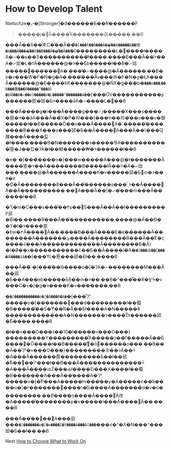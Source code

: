 # How to Develop Talent

Nietschze�͔ނ�[Stronger]�ƌ������Ƃ��Ɍ֒������F

>�����j�󂵂Ȃ����̂́A�������苭�����܂��B

���Ȃ��̍ő��̐ӔC�͂��Ȃ��̃`�[���ł��B���Ȃ��͂��ꂼ���̂��Ƃ��悭�m���Ă����͂��ł��B���Ȃ��͂��Ȃ��̃`�[���������L�΂��ׂ��ł����A�ނ��ɕ��S���������ׂ��ł͂����܂����B���Ȃ��͒ʏ��A�ނ炪�L�тĂ������@�ɂ��Ęb���ׂ��ł��B�ނ炪�����𔃎������΁A�ނ��͂��܂����@�Â������܂��B�e�v���W�F�N�g�A�܂��͑��̂��ׂẴv���W�F�N�g�ŁA���Ă������@�Ƃ����ɓK�������@�ŃX�g���b�`���s���܂��B���葽���̎d�����^���邱�Ƃł͂Ȃ��A�ނ��ɐV�����X�L�����^�������A�`�[���ŐV�����������ʂ������肷�邱�Ƃɂ����āA�ނ����L�΂��B

���Ȃ����g�i���Ȃ����g���܂ށj�����X���s�����悤�ɂ��āA���Ȃ��̃X�P�W���[���ŉ��炩�̎��s���v�悷���ׂ��ł��B�����Ď��s���Ȃ����΁A�`�����͂����܂����B���X���s���邱�Ƃ��Ȃ����΁A���Ȃ��͏\���Ɋ撣���Ă����킯�ł͂����܂����B�N�������s�����ƁA�����������̂悤�Ɉ��킸�ɁA�ł��邾�����₩�ɂ����ׂ��ł��B

�e�`�[���̃����o�[���w�����A���@�t�������Ă����悤�ɂ��Ă��������B�����łȂ��ꍇ�́A�ނ炪���܂����@�Â������Ă����K�v�����邱�Ƃ𖾊m�ɂ��ꂼ�ꎿ�₵�Ă��������B���Ȃ��͂������s���̂܂܂ɂ��Ȃ����΂Ȃ��Ȃ����������܂��񂪁A�݂��Ȃ��]�ނ��̂��m���Ă����ׂ��ł��B

�Ⴂ�m�C���s���̂��߂ɕ��ׂ𕪒S���Ă��Ȃ��l���������߂邱�Ƃ͂ł��܂����B���Ȃ��͂����������܂����@�Â��Đ��Y�I�ɂ����悤�ɓw�߂Ȃ����΂Ȃ��܂����B���Ȃ����E�ϗ͂������Ă��������A�������ێ����Ă��������B���Ȃ��̔E�ς����ꂽ���A�������������Ă��������B�Ӑ}�I�Ƀ��x�����������č��Ƃ��Ă����l�́A�`�[���ɂƂ��Č����ł͂Ȃ����߁A�`�[���Ɏc�葱���邱�Ƃ͂ł��܂����B

���Ȃ��̃`�[���̋��łȃ����o�[�ɁA�ނ��������M���Ă��邱�Ƃ��A���ɘb�����ƂŖ��m�ɂ��܂��B�^���͌��R�Ɣᔻ�v���C�x�[�g�ɂ����K�v�������܂��B

�`�[���̋��������o�[�́A���R�A�`�[���̎ア�����o�[����������d���������ł��傤�B�����͊��S�Ɏ��R�Ȃ��Ƃł����A�N�����ꐶ�������������A�N�������ɂ����Ďז������邱�Ƃ͂����܂����B

�ǂ��v���O���}��10�l�̈����v���O���}���������Y���������̂́A�����ɔ��f�����Ȃ��Ƃ�����Ȏ����ł��B�����͊�ȏ󋵂������o���܂��B���Ȃ��̎ア�v���O���}���������Ǝז��ɂȂ��ꍇ�́A���Ȃ������葬���������Ƃ��ł��邱�Ƃ͂��΂��ΐ^���ł��B���Ȃ��������������ꍇ�A���Ȃ��͎��ۂɒZ���Ԃł����Ɛi���𐋂����ł��傤�B�������A���Ȃ��̕����́A�ア�����o�[�̌P���A�����̒m���̕��y�A�����ċ��͂ȃ����o�[�̑r�������񕜂����\�͂Ƃ����A�������̏d�v�ȗ��_�������܂��B���̓_�ŋ����Ȃ����΂Ȃ炸�A�����͂��������p�x�����l���Ȃ����΂Ȃ��܂����B

���Ȃ��͂��΂��΁A���苭���`�[�������o�[�ɒ����I�ł����A���Ӑ[���`���ꂽ�^�X�N���^���邱�Ƃ��ł��܂��B

Next [How to Choose What to Work On](02-How%20to%20Choose%20What%20to%20Work%20On.md)